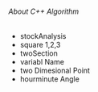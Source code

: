 ###### About C++ Algorithm
* stockAnalysis
* square 1,2,3
* twoSection
* variabl Name
* two Dimesional Point
* hourminute Angle